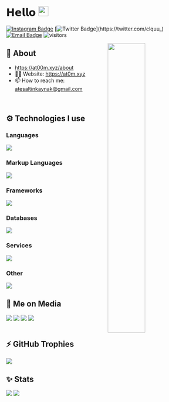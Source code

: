 # 𝗛𝗲𝗹𝗹𝗼 <img src="https://user-images.githubusercontent.com/5679180/79618120-0daffb80-80be-11ea-819e-d2b0fa904d07.gif" width="27"> 

[![Instagram Badge](https://img.shields.io/badge/-Instagram-5851DB?style=flat-square&labelColor=5851DB&logo=instagram&logoColor=white&link=https://instagram.com/this.clqu)](https://instagram.com/notclqu)
[![Twitter Badge](https://img.shields.io/badge/-Twitter-1da1f2?style=flat-square&labelColor=1da1f2&logo=twitter&logoColor=white&link=https://twitter.com/clquu_)](https://twitter.com/clquu_)
[![Email Badge](https://img.shields.io/badge/-Email-c14438?style=flat-square&logo=Gmail&logoColor=white&link=mailto:me@clqu.live)](mailto:mail@clqu.dev)
![visitors](https://visitor-badge.laobi.icu/badge?page_id=clqu)

<img width="45%" align="right" src="https://github-readme-streak-stats.herokuapp.com/?user=atoomdev&theme=black-ice&hide_border=true&stroke=0000&background=0D1117">

<div align="left" width="100%">
   
## 🧐 About
- https://at00m.xyz/about
- 👨‍💻 Website: https://at0m.xyz
- 📫 How to reach me: atesaltinkaynak@gmail.com
  
<br />
   
## ⚙️ Technologies I use
   
### Languages
<img src="https://skillicons.dev/icons?i=javascript,typescript,php&theme=dark" />

### Markup Languages
<img src="https://skillicons.dev/icons?i=html,css&theme=dark" />

### Frameworks
<img src="https://skillicons.dev/icons?i=react,nextjs,nodejs,tailwindcss&theme=dark" />


### Databases
<img src="https://skillicons.dev/icons?i=mongodb,mysql,firebase,sqlite&theme=dark" />

### Services
<img src="https://skillicons.dev/icons?i=vercel,aws,cloudflare,replit&theme=dark" />

### Other
<img src="https://skillicons.dev/icons?i=github,gitlab,git,figma&theme=dark" />

<br />

## 📱 Me on Media
<div>
   <a href="https://instagram.com/atesaltnk"><img src="https://skillicons.dev/icons?i=instagram&theme=dark" /></a>
   <a href="https://x.com/atesaltnk"><img src="https://skillicons.dev/icons?i=twitter&theme=dark" /></a>
   <a href="https://www.linkedin.com/in//ate%C5%9F-alt%C4%B1nkaynak-abb5912a8//"><img src="https://skillicons.dev/icons?i=linkedin&theme=dark" /></a>
   <a href="https://discord.com/users/654732196594319365"><img src="https://skillicons.dev/icons?i=discord&theme=dark" /></a>
</div>


<br />

## ⚡ GitHub Trophies</h2>
<img src="https://github-profile-trophy.vercel.app/?username=atoomdev&theme=darkhub&no-frame=true&margin-w=15&margin-h=15" />

<br />

## ✨ Stats

<div width="100%">
<img src="https://github.com/atoomdev/github-stats/blob/master/generated/overview.svg#gh-dark-mode-only" />
<img src="https://github.com/atoomdev/github-stats/blob/master/generated/languages.svg#gh-dark-mode-only" />
</div>

<br />
<br />
